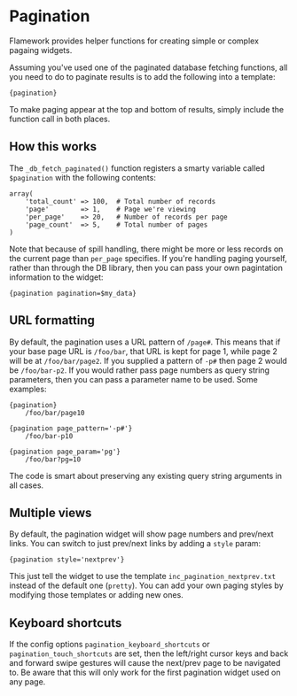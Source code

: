 # Pagination

Flamework provides helper functions for creating simple or complex pagaing widgets.

Assuming you've used one of the paginated database fetching functions, all you need to do to 
paginate results is to add the following into a template:

    {pagination}

To make paging appear at the top and bottom of results, simply include the function call in
both places.


## How this works

The `_db_fetch_paginated()` function registers a smarty variable called `$pagination` with 
the following contents:

    array(
    	'total_count' => 100,  # Total number of records
    	'page'        => 1,    # Page we're viewing
    	'per_page'    => 20,   # Number of records per page
    	'page_count'  => 5,    # Total number of pages
    )

Note that because of spill handling, there might be more or less records on the current page
than `per_page` specifies. If you're handling paging yourself, rather than through the DB 
library, then you can pass your own pagintation information to the widget:

    {pagination pagination=$my_data}


## URL formatting

By default, the pagination uses a URL pattern of `/page#`. This means that if your base page
URL is `/foo/bar`, that URL is kept for page 1, while page 2 will be at `/foo/bar/page2`. If
you supplied a pattern of `-p#` then page 2 would be `/foo/bar-p2`. If you would rather pass
page numbers as query string parameters, then you can pass a parameter name to be used. Some 
examples:

    {pagination}
        /foo/bar/page10

    {pagination page_pattern='-p#'}
        /foo/bar-p10

    {pagination page_param='pg'}
        /foo/bar?pg=10

The code is smart about preserving any existing query string arguments in all cases.


## Multiple views

By default, the pagination widget will show page numbers and prev/next links. You can switch to
just prev/next links by adding a `style` param:

    {pagination style='nextprev'}

This just tell the widget to use the template `inc_pagination_nextprev.txt` instead of the default
one (`pretty`). You can add your own paging styles by modifying those templates or adding new ones.


## Keyboard shortcuts

If the config options `pagination_keyboard_shortcuts` or `pagination_touch_shortcuts` are set, then
the left/right cursor keys and back and forward swipe gestures will cause the next/prev page to be
navigated to. Be aware that this will only work for the first pagination widget used on any page.


